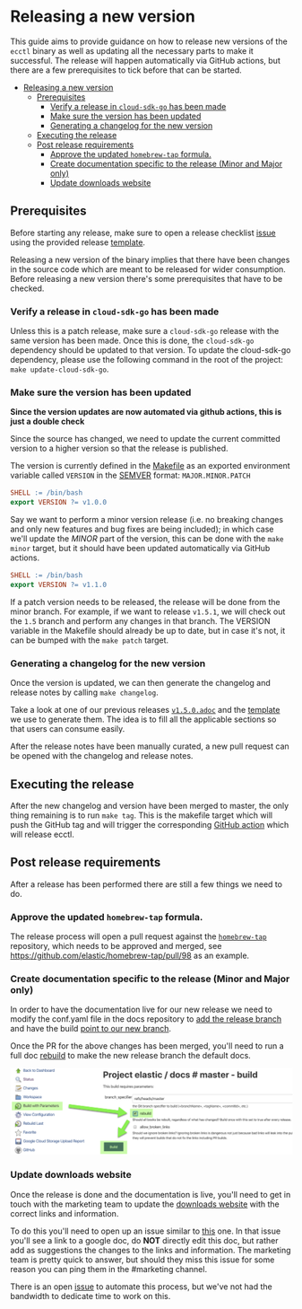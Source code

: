 # Releasing a new version

This guide aims to provide guidance on how to release new versions of the `ecctl` binary as well as updating all the necessary parts to make it successful. The release will happen automatically via GitHub actions, but there are a few prerequisites to tick before that can be started.

- [Releasing a new version](#releasing-a-new-version)
  - [Prerequisites](#prerequisites)
    - [Verify a release in `cloud-sdk-go` has been made](#verify-a-release-in-cloud-sdk-go-has-been-made)
    - [Make sure the version has been updated](#make-sure-the-version-has-been-updated)
    - [Generating a changelog for the new version](#generating-a-changelog-for-the-new-version)
  - [Executing the release](#executing-the-release)
  - [Post release requirements](#post-release-requirements)
    - [Approve the updated `homebrew-tap` formula.](#approve-the-updated-homebrew-tap-formula)
    - [Create documentation specific to the release (Minor and Major only)](#create-documentation-specific-to-the-release-minor-and-major-only)
    - [Update downloads website](#update-downloads-website)

## Prerequisites

Before starting any release, make sure to open a release checklist [issue](https://github.com/elastic/ecctl/issues/403) using the provided release [template](https://github.com/elastic/ecctl/issues/new?assignees=&labels=Team%3ADelivery&template=RELEASE_CHECKLIST.md).

Releasing a new version of the binary implies that there have been changes in the source code which are meant to be released for wider consumption. Before releasing a new version there's some prerequisites that have to be checked.

### Verify a release in `cloud-sdk-go` has been made

Unless this is a patch release, make sure a `cloud-sdk-go` release with the same version has been made. Once this is done, the `cloud-sdk-go` dependency should be updated to that version. To update the cloud-sdk-go dependency, please use the following command in the root of the project: `make update-cloud-sdk-go`.

### Make sure the version has been updated

**Since the version updates are now automated via github actions, this is just a double check**

Since the source has changed, we need to update the current committed version to a higher version so that the release is published.

The version is currently defined in the [Makefile](./Makefile) as an exported environment variable called `VERSION` in the [SEMVER](https://semver.org) format: `MAJOR.MINOR.PATCH`

```Makefile
SHELL := /bin/bash
export VERSION ?= v1.0.0
```

Say we want to perform a minor version release (i.e. no breaking changes and only new features and bug fixes are being included); in which case we'll update the _MINOR_ part of the version, this can be done with the `make minor` target, but it should have been updated automatically via GitHub actions.

```Makefile
SHELL := /bin/bash
export VERSION ?= v1.1.0
```

If a patch version needs to be released, the release will be done from the minor branch. For example, if we want to release `v1.5.1`, we will check out the `1.5` branch and perform any changes in that branch. The VERSION variable in the Makefile should already be up to date, but in case it's not, it can be bumped with the `make patch` target.

### Generating a changelog for the new version

Once the version is updated, we can then generate the changelog and release notes by calling `make changelog`.

Take a look at one of our previous releases [`v1.5.0.adoc`](../docs/release_notes/v1.5.0.adoc) and the [template](../scripts/changelog.tpl.adoc) we use to generate them. The idea is to fill all the applicable sections so that users can consume easily.

After the release notes have been manually curated, a new pull request can be opened with the changelog and release notes.

## Executing the release

After the new changelog and version have been merged to master, the only thing remaining is to run `make tag`. This is the makefile target which will push the GitHub tag and will trigger the corresponding [GitHub action](.github/workflows/release.yml) which will release ecctl.

## Post release requirements

After a release has been performed there are still a few things we need to do.

### Approve the updated `homebrew-tap` formula.

The release process will open a pull request against the [`homebrew-tap`](https://github.com/elastic/homebrew-tap/pulls) repository, which needs to be approved and merged, see <https://github.com/elastic/homebrew-tap/pull/98> as an example.

### Create documentation specific to the release (Minor and Major only)

In order to have the documentation live for our new release we need to modify the conf.yaml file in the docs repository to [add the release branch](https://github.com/elastic/docs/blob/master/conf.yaml#L837) and have the build [point to our new branch](https://github.com/elastic/docs/blob/master/conf.yaml#L836).

Once the PR for the above changes has been merged, you'll need to run a full doc [rebuild](https://elasticsearch-ci.elastic.co/job/elastic+docs+master+build/build?delay=0sec) to make the new release branch the default docs.

![alt text](docs-rebuild.png "rebuild instructions")

### Update downloads website

Once the release is done and the documentation is live, you'll need to get in touch with the marketing team to update the [downloads website](https://www.elastic.co/downloads/ecctl) with the correct links and information.

To do this you'll need to open up an issue similar to [this](https://github.com/elastic/website-www.elastic.co/issues/7163) one. In that issue you'll see a link to a google doc, do **NOT** directly edit this doc, but rather add as suggestions the changes to the links and information. The marketing team is pretty quick to answer, but should they miss this issue for some reason you can ping them in the #marketing channel.

There is an open [issue](https://github.com/elastic/ecctl/issues/428) to automate this process, but we've not had the bandwidth to dedicate time to work on this.

